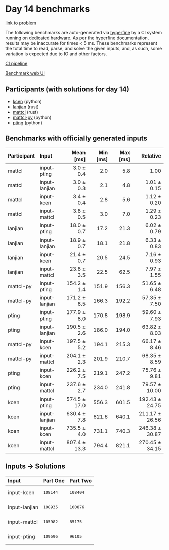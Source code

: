 # Day 14 benchmarks

[link to problem](https://adventofcode.com/2023/day/14)

The following benchmarks are auto-generated via
[hyperfine](https://github.com/sharkdp/hyperfine) by a CI system running on
dedicated hardware. As per the hyperfine documentation, results may be
inaccurate for times < 5 ms. These benchmarks represent the total time to read,
parse, and solve the given inputs, and, as such, some variation is expected due
to IO and other factors.

[CI pipeline](http://ci.papercode.net:8080/teams/main/pipelines/aoc2023)

[Benchmark web UI](https://aoc.ancalagon.black)


## Participants (with solutions for day 14)

- [kcen](https://github.com/kcen/aoc2023) (python)
- [lanjian](https://github.com/lanjian/aoc-2023) (rust)
- [mattcl](https://github.com/mattcl/aoc2023) (rust)
- [mattcl-py](https://github.com/mattcl/aoc2023-py) (python)
- [pting](https://github.com/pting/aoc2023) (python)


## Benchmarks with officially generated inputs

| Participant | Input | Mean [ms] | Min [ms] | Max [ms] | Relative |
|:---|:---|---:|---:|---:|---:|
| mattcl | input-pting | 3.0 ± 0.4 | 2.0 | 5.8 | 1.00 |
| mattcl | input-lanjian | 3.0 ± 0.3 | 2.1 | 4.8 | 1.01 ± 0.15 |
| mattcl | input-kcen | 3.4 ± 0.4 | 2.8 | 5.6 | 1.12 ± 0.20 |
| mattcl | input-mattcl | 3.8 ± 0.5 | 3.0 | 7.0 | 1.29 ± 0.23 |
| lanjian | input-pting | 18.0 ± 0.7 | 17.2 | 21.3 | 6.02 ± 0.79 |
| lanjian | input-lanjian | 18.9 ± 0.7 | 18.1 | 21.8 | 6.33 ± 0.83 |
| lanjian | input-kcen | 21.4 ± 0.7 | 20.5 | 24.5 | 7.16 ± 0.93 |
| lanjian | input-mattcl | 23.8 ± 3.5 | 22.5 | 62.5 | 7.97 ± 1.55 |
| mattcl-py | input-pting | 154.2 ± 1.4 | 151.9 | 156.3 | 51.65 ± 6.48 |
| mattcl-py | input-lanjian | 171.2 ± 6.5 | 166.3 | 192.2 | 57.35 ± 7.50 |
| pting | input-pting | 177.9 ± 8.0 | 170.8 | 198.9 | 59.60 ± 7.93 |
| pting | input-lanjian | 190.5 ± 2.6 | 186.0 | 194.0 | 63.82 ± 8.03 |
| mattcl-py | input-kcen | 197.5 ± 5.2 | 194.1 | 215.3 | 66.17 ± 8.46 |
| mattcl-py | input-mattcl | 204.1 ± 2.3 | 201.9 | 210.7 | 68.35 ± 8.59 |
| pting | input-kcen | 226.2 ± 7.5 | 219.1 | 247.2 | 75.76 ± 9.81 |
| pting | input-mattcl | 237.6 ± 2.7 | 234.0 | 241.8 | 79.57 ± 10.00 |
| kcen | input-pting | 574.5 ± 17.0 | 556.3 | 601.5 | 192.43 ± 24.75 |
| kcen | input-lanjian | 630.4 ± 7.8 | 621.6 | 640.1 | 211.17 ± 26.56 |
| kcen | input-kcen | 735.5 ± 4.0 | 731.1 | 740.3 | 246.38 ± 30.87 |
| kcen | input-mattcl | 807.4 ± 13.3 | 794.4 | 821.1 | 270.45 ± 34.15 |


## Inputs -> Solutions

| Input | Part One | Part Two |
|:---|:---|:---|
|input-kcen|<pre>108144</pre>|<pre>108404</pre>|
|input-lanjian|<pre>108935</pre>|<pre>100876</pre>|
|input-mattcl|<pre>105982</pre>|<pre>85175</pre>|
|input-pting|<pre>109596</pre>|<pre>96105</pre>|